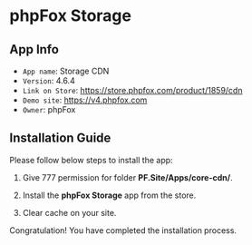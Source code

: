 # phpFox Storage

## App Info

- `App name`: Storage CDN
- `Version`: 4.6.4
- `Link on Store`: https://store.phpfox.com/product/1859/cdn
- `Demo site`: https://v4.phpfox.com
- `Owner`: phpFox

## Installation Guide

Please follow below steps to install the app:

1. Give 777 permission for folder **PF.Site/Apps/core-cdn/**.

2. Install the **phpFox Storage** app from the store.

3. Clear cache on your site.

Congratulation! You have completed the installation process.
